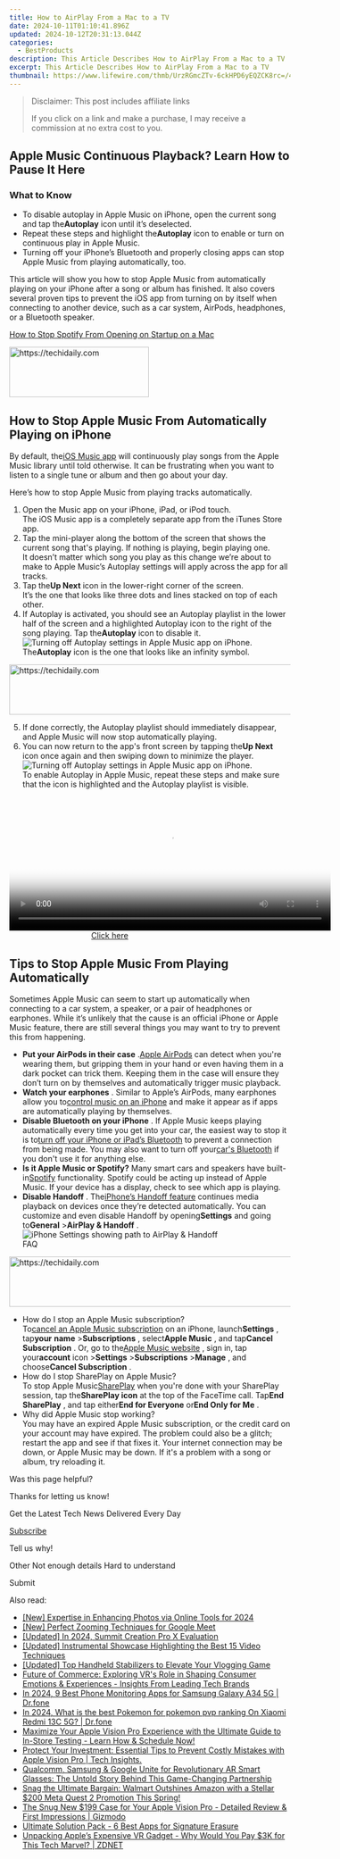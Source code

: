 ```yaml
---
title: How to AirPlay From a Mac to a TV
date: 2024-10-11T01:10:41.896Z
updated: 2024-10-12T20:31:13.044Z
categories:
  - BestProducts
description: This Article Describes How to AirPlay From a Mac to a TV
excerpt: This Article Describes How to AirPlay From a Mac to a TV
thumbnail: https://www.lifewire.com/thmb/UrzRGmcZTv-6ckHPD6yEQZCK8rc=/400x300/filters:no_upscale():max_bytes(150000):strip_icc():format(webp)/001_how-to-airplay-from-a-mac-to-tv_5191732-9cb5a7f8b5cd48d7ac5505e529d17bf5.jpg
---
```


>  Disclaimer: This post includes affiliate links
>
>  If you click on a link and make a purchase, I may receive a commission at no extra cost to you.
>

## Apple Music Continuous Playback? Learn How to Pause It Here
### What to Know

* To disable autoplay in Apple Music on iPhone, open the current song and tap the**Autoplay** icon until it’s deselected.
* Repeat these steps and highlight the**Autoplay** icon to enable or turn on continuous play in Apple Music.
* Turning off your iPhone’s Bluetooth and properly closing apps can stop Apple Music from playing automatically, too.

 This article will show you how to stop Apple Music from automatically playing on your iPhone after a song or album has finished. It also covers several proven tips to prevent the iOS app from turning on by itself when connecting to another device, such as a car system, AirPods, headphones, or a Bluetooth speaker.  

[How to Stop Spotify From Opening on Startup on a Mac](https://www.lifewire.com/stop-spotify-from-opening-on-startup-on-a-mac-5209503)

<!-- affiliate ads begin -->
<a href="https://bluettius.sjv.io/c/5597632/2139112/17108" target="_top" id="2139112">
  <img src="//a.impactradius-go.com/display-ad/17108-2139112" border="0" alt="https://techidaily.com" width="250" height="90"/>
</a>
<img height="0" width="0" src="https://bluettius.sjv.io/i/5597632/2139112/17108" style="position:absolute;visibility:hidden;" border="0" />
<!-- affiliate ads end -->

## How to Stop Apple Music From Automatically Playing on iPhone

 By default, the[iOS Music app](https://www.lifewire.com/apple-music-on-ios-4684678) will continuously play songs from the Apple Music library until told otherwise. It can be frustrating when you want to listen to a single tune or album and then go about your day.

 Here’s how to stop Apple Music from playing tracks automatically.

1. Open the Music app on your iPhone, iPad, or iPod touch.  
 The iOS Music app is a completely separate app from the iTunes Store app.
2. Tap the mini-player along the bottom of the screen that shows the current song that's playing. If nothing is playing, begin playing one.  
 It doesn’t matter which song you play as this change we’re about to make to Apple Music’s Autoplay settings will apply across the app for all tracks.
3. Tap the**Up Next** icon in the lower-right corner of the screen.  
 It’s the one that looks like three dots and lines stacked on top of each other.
4. If Autoplay is activated, you should see an Autoplay playlist in the lower half of the screen and a highlighted Autoplay icon to the right of the song playing. Tap the**Autoplay** icon to disable it.  
![Turning off Autoplay settings in Apple Music app on iPhone.](https://www.lifewire.com/thmb/5RZwYhTcpXjS0K1VBHG9SGvcj9Y=/1500x0/filters:no_upscale():max_bytes(150000):strip_icc():format(webp)/NEW10-d805952bf4c34b1bbaef6067467b8299.jpg)  
 The**Autoplay** icon is the one that looks like an infinity symbol.

<!-- affiliate ads begin -->
<a href="https://aligracehair.sjv.io/c/5597632/1975821/19272" target="_top" id="1975821">
  <img src="//a.impactradius-go.com/display-ad/19272-1975821" border="0" alt="https://techidaily.com" width="728" height="90"/>
</a>
<img height="0" width="0" src="https://aligracehair.sjv.io/i/5597632/1975821/19272" style="position:absolute;visibility:hidden;" border="0" />
<!-- affiliate ads end -->

5. If done correctly, the Autoplay playlist should immediately disappear, and Apple Music will now stop automatically playing.
6. You can now return to the app's front screen by tapping the**Up Next** icon once again and then swiping down to minimize the player.  
![Turning off Autoplay settings in Apple Music app on iPhone.](https://www.lifewire.com/thmb/YoFjmsf47ULgcOPG60luN9ht2os=/1500x0/filters:no_upscale():max_bytes(150000):strip_icc():format(webp)/NEW11-526478ba77314060b7b3b20047261680.jpg)  
 To enable Autoplay in Apple Music, repeat these steps and make sure that the icon is highlighted and the Autoplay playlist is visible.  

<!-- affiliate ads begin -->
<span id="1983551">
					<video width="576" height="240" style="cursor:pointer"
           poster="//a.impactradius-go.com/display-clicktoplayimage/1983551.png"
           onclick="if(!this.playClicked){this.play();this.setAttribute('controls',true);this.playClicked=true;}">
	   <source src="//a.impactradius-go.com/display-ad/22993-1983551">
	   <img src="//a.impactradius-go.com/display-clicktoplayimage/1983551.png" style="border: none; height: 100%; width: 100%; object-fit: contain">
	</video>
	<div style="width:360px;text-align:center"><a href="javascript:window.open(decodeURIComponent('https%3A%2F%2Fhomestyler.sjv.io%2Fc%2F5597632%2F1983551%2F22993'), '_blank');void(0);">Click here</a></div>
</span>
<img height="0" width="0" src="https://imp.pxf.io/i/5597632/1983551/22993" style="position:absolute;visibility:hidden;" border="0" />
<!-- affiliate ads end -->

## Tips to Stop Apple Music From Playing Automatically

 Sometimes Apple Music can seem to start up automatically when connecting to a car system, a speaker, or a pair of headphones or earphones. While it’s unlikely that the cause is an official iPhone or Apple Music feature, there are still several things you may want to try to prevent this from happening.  

* **Put your AirPods in their case** .[Apple AirPods](https://www.lifewire.com/what-are-airpods-4766801) can detect when you're wearing them, but gripping them in your hand or even having them in a dark pocket can trick them. Keeping them in the case will ensure they don’t turn on by themselves and automatically trigger music playback.  
* **Watch your earphones** . Similar to Apple’s AirPods, many earphones allow you to[control music on an iPhone](https://www.lifewire.com/use-remote-button-on-your-iphone-headphones-to-control-music-2438265) and make it appear as if apps are automatically playing by themselves.  
* **Disable Bluetooth on your iPhone** . If Apple Music keeps playing automatically every time you get into your car, the easiest way to stop it is to[turn off your iPhone or iPad’s Bluetooth](https://www.lifewire.com/how-to-turn-off-bluetooth-on-phones-4171879) to prevent a connection from being made. You may also want to turn off your[car's Bluetooth](https://www.lifewire.com/bluetooth-car-stereo-basics-534558) if you don't use it for anything else.  
* **Is it Apple Music or Spotify?** Many smart cars and speakers have built-in[Spotify](https://www.lifewire.com/what-is-spotify-4685829) functionality. Spotify could be acting up instead of Apple Music. If your device has a display, check to see which app is playing.  
* **Disable Handoff** . The[iPhone’s Handoff feature](https://www.lifewire.com/everything-you-need-to-know-about-handoff-4079966) continues media playback on devices once they’re detected automatically. You can customize and even disable Handoff by opening**Settings** and going to**General** \>**AirPlay & Handoff** .  
![iPhone Settings showing path to AirPlay & Handoff](https://www.lifewire.com/thmb/-G0RK2zIvlOyL5-54T1esisg2Ws=/1500x0/filters:no_upscale():max_bytes(150000):strip_icc():format(webp)/002-stop-apple-music-from-automatically-playing-5119158-a00b00cf58384f85a4071b2272798f2c.jpg)  
 FAQ  

<!-- affiliate ads begin -->
<a href="https://appsumo.8odi.net/c/5597632/2118320/7443" target="_top" id="2118320">
  <img src="//a.impactradius-go.com/display-ad/7443-2118320" border="0" alt="https://techidaily.com" width="728" height="90"/>
</a>
<img height="0" width="0" src="https://appsumo.8odi.net/i/5597632/2118320/7443" style="position:absolute;visibility:hidden;" border="0" />
<!-- affiliate ads end -->

* How do I stop an Apple Music subscription?  
    To[cancel an Apple Music subscription](https://www.lifewire.com/cancel-apple-music-subscription-1999488) on an iPhone, launch**Settings** , tap**your** **name** \>**Subscriptions** , select**Apple Music** , and tap**Cancel Subscription** . Or, go to the[Apple Music website](https://music.apple.com/browse) , sign in, tap your**account** icon >**Settings** \>**Subscriptions** \>**Manage** , and choose**Cancel Subscription** .  
* How do I stop SharePlay on Apple Music?  
    To stop Apple Music[SharePlay](https://www.lifewire.com/what-is-shareplay-5189440) when you're done with your SharePlay session, tap the**SharePlay icon** at the top of the FaceTime call. Tap**End SharePlay** , and tap either**End for Everyone** or**End Only for Me** .  
* Why did Apple Music stop working?  
    You may have an expired Apple Music subscription, or the credit card on your account may have expired. The problem could also be a glitch; restart the app and see if that fixes it. Your internet connection may be down, or Apple Music may be down. If it's a problem with a song or album, try reloading it.

Was this page helpful?

Thanks for letting us know!

 Get the Latest Tech News Delivered Every Day

[Subscribe](https://www.lifewire.com/#)

Tell us why!

 Other  Not enough details  Hard to understand

 Submit

<ins class="adsbygoogle"
     style="display:block"
     data-ad-format="autorelaxed"
     data-ad-client="ca-pub-7571918770474297"
     data-ad-slot="1223367746"></ins>

<ins class="adsbygoogle"
     style="display:block"
     data-ad-client="ca-pub-7571918770474297"
     data-ad-slot="8358498916"
     data-ad-format="auto"
     data-full-width-responsive="true"></ins>

<span class="atpl-alsoreadstyle">Also read:</span>
<div><ul>
<li><a href="https://fox-friendly.techidaily.com/new-expertise-in-enhancing-photos-via-online-tools-for-2024/"><u>[New] Expertise in Enhancing Photos via Online Tools for 2024</u></a></li>
<li><a href="https://article-tips.techidaily.com/new-perfect-zooming-techniques-for-google-meet/"><u>[New] Perfect Zooming Techniques for Google Meet</u></a></li>
<li><a href="https://fox-helps.techidaily.com/updated-in-2024-summit-creation-pro-x-evaluation/"><u>[Updated] In 2024, Summit Creation Pro X Evaluation</u></a></li>
<li><a href="https://youtube-webster.techidaily.com/ed-instrumental-showcase-highlighting-the-best-15-video-techniques/"><u>[Updated] Instrumental Showcase Highlighting the Best 15 Video Techniques</u></a></li>
<li><a href="https://fox-access.techidaily.com/updated-top-handheld-stabilizers-to-elevate-your-vlogging-game/"><u>[Updated] Top Handheld Stabilizers to Elevate Your Vlogging Game</u></a></li>
<li><a href="https://tech-renaissance.techidaily.com/future-of-commerce-exploring-vrs-role-in-shaping-consumer-emotions-and-experiences-insights-from-leading-tech-brands/"><u>Future of Commerce: Exploring VR's Role in Shaping Consumer Emotions & Experiences - Insights From Leading Tech Brands</u></a></li>
<li><a href="https://android-location-track.techidaily.com/in-2024-9-best-phone-monitoring-apps-for-samsung-galaxy-a34-5g-drfone-by-drfone-virtual-android/"><u>In 2024, 9 Best Phone Monitoring Apps for Samsung Galaxy A34 5G | Dr.fone</u></a></li>
<li><a href="https://android-pokemon-go.techidaily.com/in-2024-what-is-the-best-pokemon-for-pokemon-pvp-ranking-on-xiaomi-redmi-13c-5g-drfone-by-drfone-virtual-android/"><u>In 2024, What is the best Pokemon for pokemon pvp ranking On Xiaomi Redmi 13C 5G? | Dr.fone</u></a></li>
<li><a href="https://tech-renaissance.techidaily.com/maximize-your-apple-vision-pro-experience-with-the-ultimate-guide-to-in-store-testing-learn-how-and-schedule-now/"><u>Maximize Your Apple Vision Pro Experience with the Ultimate Guide to In-Store Testing - Learn How & Schedule Now!</u></a></li>
<li><a href="https://tech-renaissance.techidaily.com/protect-your-investment-essential-tips-to-prevent-costly-mistakes-with-apple-vision-pro-tech-insights/"><u>Protect Your Investment: Essential Tips to Prevent Costly Mistakes with Apple Vision Pro | Tech Insights.</u></a></li>
<li><a href="https://tech-renaissance.techidaily.com/qualcomm-samsung-and-google-unite-for-revolutionary-ar-smart-glasses-the-untold-story-behind-this-game-changing-partnership/"><u>Qualcomm, Samsung & Google Unite for Revolutionary AR Smart Glasses: The Untold Story Behind This Game-Changing Partnership</u></a></li>
<li><a href="https://tech-renaissance.techidaily.com/snag-the-ultimate-bargain-walmart-outshines-amazon-with-a-stellar-200-meta-quest-2-promotion-this-spring/"><u>Snag the Ultimate Bargain: Walmart Outshines Amazon with a Stellar $200 Meta Quest 2 Promotion This Spring!</u></a></li>
<li><a href="https://tech-renaissance.techidaily.com/the-snug-new-199-case-for-your-apple-vision-pro-detailed-review-and-first-impressions-gizmodo/"><u>The Snug New $199 Case for Your Apple Vision Pro - Detailed Review & First Impressions | Gizmodo</u></a></li>
<li><a href="https://extra-tips.techidaily.com/ultimate-solution-pack-6-best-apps-for-signature-erasure/"><u>Ultimate Solution Pack - 6 Best Apps for Signature Erasure</u></a></li>
<li><a href="https://tech-renaissance.techidaily.com/unpacking-apples-expensive-vr-gadget-why-would-you-pay-3k-for-this-tech-marvel-zdnet/"><u>Unpacking Apple’s Expensive VR Gadget - Why Would You Pay $3K for This Tech Marvel? | ZDNET</u></a></li>
</ul></div>

